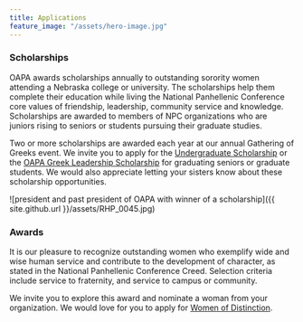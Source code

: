 ```yaml
---
title: Applications
feature_image: "/assets/hero-image.jpg"
---
```


### Scholarships

OAPA awards scholarships annually to outstanding sorority women attending a Nebraska college or university. The scholarships help them complete their education while living the National Panhellenic Conference core values of friendship, leadership, community service and knowledge. Scholarships are awarded to members of NPC organizations who are juniors rising to seniors or students pursuing their graduate studies.

Two or more scholarships are awarded each year at our annual Gathering of Greeks event. We invite you to apply for the [Undergraduate Scholarship](https://drive.google.com/file/d/1Z-chASWhvVA8fpT26dpWIxSH0ripbPrv/view?usp=sharing) or the [OAPA Greek Leadership Scholarship](https://drive.google.com/file/d/1cHgkykH-zd-OtI65qzU-C6QgBbueTRWg/view?usp=sharing) for graduating seniors or graduate students. We would also appreciate letting your sisters know about these scholarship opportunities. 

![president and past president of OAPA with winner of a scholarship]({{ site.github.url }}/assets/RHP_0045.jpg)

### Awards

It is our pleasure to recognize outstanding women who exemplify wide and wise human service and contribute to the development of character, as stated in the National Panhellenic Conference Creed. Selection criteria include service to fraternity, and service to campus or community. 

We invite you to explore this award and nominate a woman from your organization. We would love for you to apply for [Women of Distinction](https://docs.google.com/document/d/1vap6sj88K58pLaeEIgxcP9_IO2P72i5u7odxfUiTXNI/edit?usp=sharing).
